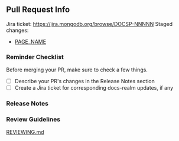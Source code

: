 ## Pull Request Info

Jira ticket: https://jira.mongodb.org/browse/DOCSP-NNNNN
Staged changes:

- [PAGE_NAME](https://docs-atlas-staging.mongodb.com/atlas-app-services/docsworker-xlarge/BRANCH_NAME/)

<!--
- Write a summary of the changes and the related issue
- Include relevant motivation and context
- List any required dependencies for this change
-->

### Reminder Checklist

Before merging your PR, make sure to check a few things.

- [ ] Describe your PR's changes in the Release Notes section
- [ ] Create a Jira ticket for corresponding docs-realm updates, if any

### Release Notes

<!--
- **Define Data Access Permissions**
  - Data Access Role Examples: Update CRUD Permissions example screenshots and
    copyable JSON
-->

### Review Guidelines

[REVIEWING.md](https://github.com/mongodb/docs-app-services/blob/master/REVIEWING.md)
